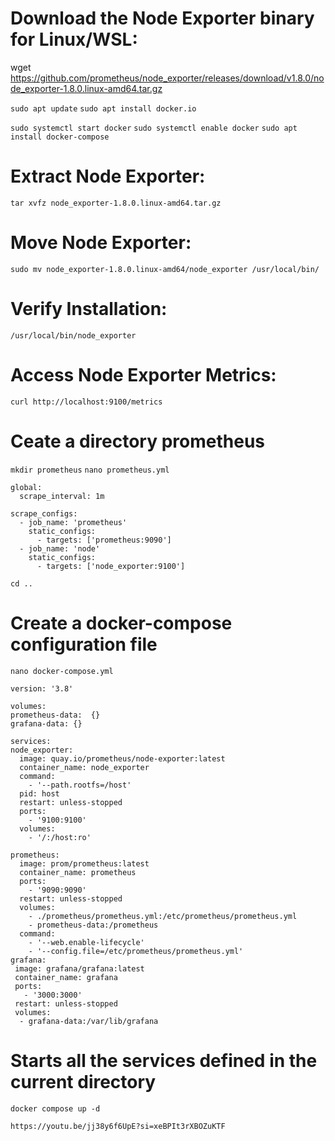 # Download the Node Exporter binary for Linux/WSL:
wget https://github.com/prometheus/node_exporter/releases/download/v1.8.0/node_exporter-1.8.0.linux-amd64.tar.gz

`sudo apt update`
`sudo apt install docker.io`

`sudo systemctl start docker`
`sudo systemctl enable docker`
`sudo apt install docker-compose`

# Extract Node Exporter:
`tar xvfz node_exporter-1.8.0.linux-amd64.tar.gz`

# Move Node Exporter:
`sudo mv node_exporter-1.8.0.linux-amd64/node_exporter /usr/local/bin/`

# Verify Installation:
`/usr/local/bin/node_exporter`

# Access Node Exporter Metrics:
`curl http://localhost:9100/metrics`

# Ceate a directory prometheus

`mkdir prometheus`
`nano prometheus.yml`


```
global:
  scrape_interval: 1m

scrape_configs:
  - job_name: 'prometheus'
    static_configs:
      - targets: ['prometheus:9090']
  - job_name: 'node'
    static_configs:
      - targets: ['node_exporter:9100']

  ```
`cd ..`

# Create a docker-compose configuration file
`nano docker-compose.yml`

  ```
version: '3.8'

volumes:
  prometheus-data:  {}
  grafana-data: {}

services:
  node_exporter:
    image: quay.io/prometheus/node-exporter:latest
    container_name: node_exporter
    command:
      - '--path.rootfs=/host'
    pid: host
    restart: unless-stopped
    ports:
      - '9100:9100'
    volumes:
      - '/:/host:ro'

  prometheus:
    image: prom/prometheus:latest  
    container_name: prometheus
    ports:
      - '9090:9090'
    restart: unless-stopped
    volumes:
      - ./prometheus/prometheus.yml:/etc/prometheus/prometheus.yml
      - prometheus-data:/prometheus
    command:
      - '--web.enable-lifecycle'
      - '--config.file=/etc/prometheus/prometheus.yml'
  grafana:
   image: grafana/grafana:latest
   container_name: grafana
   ports:
     - '3000:3000'
   restart: unless-stopped
   volumes:
    - grafana-data:/var/lib/grafana
 
  ```

# Starts all the services defined in the current directory
`docker compose up -d`

`https://youtu.be/jj38y6f6UpE?si=xeBPIt3rXBOZuKTF`
